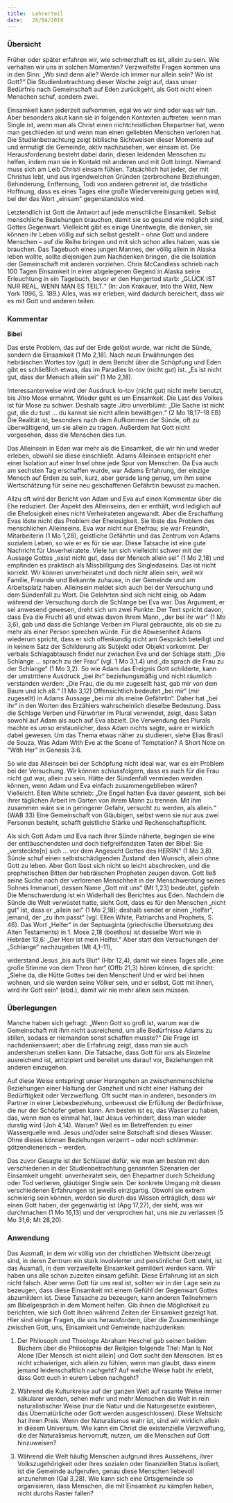 ```yaml
---
title:  Lehrerteil
date:   26/04/2019
---
```


### Übersicht

Früher oder später erfahren wir, wie schmerzhaft es ist, allein zu sein. Wie verhalten wir uns in solchen Momenten? Verzweifelte Fragen kommen uns in den Sinn: „Wo sind denn alle? Werde ich immer nur allein sein? Wo ist Gott?“ Die Studienbetrachtung dieser Woche zeigt auf, dass unser Bedürfnis nach Gemeinschaft auf Eden zurückgeht, als Gott nicht einen Menschen schuf, sondern zwei.

Einsamkeit kann jederzeit aufkommen, egal wo wir sind oder was wir tun. Aber besonders akut kann sie in folgenden Kontexten auftreten: wenn man Single ist, wenn man als Christ einen nichtchristlichen Ehepartner hat, wenn man geschieden ist und wenn man einen geliebten Menschen verloren hat. Die Studienbetrachtung zeigt biblische Sichtweisen dieser Momente auf und ermutigt die Gemeinde, aktiv nachzusehen, wer einsam ist. Die Herausforderung besteht dabei darin, diesen leidenden Menschen zu helfen, indem man sie in Kontakt mit anderen und mit Gott bringt. Niemand muss sich am Leib Christi einsam fühlen. Tatsächlich hat jeder, der mit Christus lebt, und aus irgendwelchen Gründen (zerbrochene Beziehungen, Behinderung, Entfernung, Tod) von anderen getrennt ist, die tröstliche Hoffnung, dass es eines Tages eine große Wiedervereinigung geben wird, bei der das Wort „einsam“ gegenstandslos wird.

Letztendlich ist Gott die Antwort auf jede menschliche Einsamkeit. Selbst menschliche Beziehungen brauchen, damit sie so gesund wie möglich sind, Gottes Gegenwart. Vielleicht gibt es einige Unentwegte, die denken, sie können ihr Leben völlig auf sich selbst gestellt – ohne Gott und andere Menschen – auf die Reihe bringen und mit sich schon alles haben, was sie brauchen. Das Tagebuch eines jungen Mannes, der völlig allein in Alaska leben wollte, sollte diejenigen zum Nachdenken bringen, die die Isolation der Gemeinschaft mit anderen vorziehen. Chris McCandless schrieb nach 100 Tagen Einsamkeit in einer abgelegenen Gegend in Alaska seine Erleuchtung in ein Tagebuch, bevor er den Hungertod starb: „GLÜCK IST NUR REAL, WENN MAN ES TEILT.“ (In: Jon Krakauer, Into the Wild, New York 1996, S. 189.) Alles, was wir erleben, wird dadurch bereichert, dass wir es mit Gott und anderen teilen.

### Kommentar

**Bibel**

Das erste Problem, das auf der Erde gelöst wurde, war nicht die Sünde, sondern die Einsamkeit (1 Mo 2,18). Nach neun Erwähnungen des hebräischen Wortes tov (gut) in dem Bericht über die Schöpfung und Eden gibt es schließlich etwas, das im Paradies lo-tov (nicht gut) ist. „Es ist nicht gut, dass der Mensch allein sei“ (1 Mo 2,18).

Interessanterweise wird der Ausdruck lo-tov (nicht gut) nicht mehr benutzt, bis Jitro Mose ermahnt. Wieder geht es um Einsamkeit. Die Last des Volkes ist für Mose zu schwer. Deshalb sagte Jitro unverblümt: „Die Sache ist nicht gut, die du tust ... du kannst sie nicht allein bewältigen.“ (2 Mo 18,17–18 EB) Die Realität ist, besonders nach dem Aufkommen der Sünde, oft zu überwältigend, um sie allein zu tragen. Außerdem hat Gott nicht vorgesehen, dass die Menschen dies tun.

Das Alleinsein in Eden war mehr als die Einsamkeit, die wir hin und wieder erleben, obwohl sie diese einschließt. Adams Alleinsein entspricht eher einer Isolation auf einer Insel ohne jede Spur von Menschen. Da Eva auch am sechsten Tag erschaffen wurde, war Adams Erfahrung, der einzige Mensch auf Erden zu sein, kurz, aber gerade lang genug, um ihm seine Wertschätzung für seine neu geschaffenen Gefährtin bewusst zu machen.

Allzu oft wird der Bericht von Adam und Eva auf einen Kommentar über die Ehe reduziert. Der Aspekt des Alleinseins, den er enthält, wird lediglich auf die Ehelosigkeit eines nicht Verheirateten angewandt. Aber die Erschaffung Evas löste nicht das Problem der Ehelosigkeit. Sie löste das Problem des menschlichen Alleinseins. Eva war nicht nur Ehefrau; sie war Freundin, Mitarbeiterin (1 Mo 1,28), geistliche Gefährtin und das Zentrum von Adams sozialem Leben, so wie er es für sie war. Diese Tatsache ist eine gute Nachricht für Unverheiratete. Viele tun sich vielleicht schwer mit der Aussage Gottes „esist nicht gut, dass der Mensch allein sei“ (1 Mo 2,18) und empfinden es praktisch als Missbilligung des Singledaseins. Das ist nicht korrekt. Wir können unverheiratet und doch nicht allein sein, weil wir Familie, Freunde und Bekannte zuhause, in der Gemeinde und am Arbeitsplatz haben.
Alleinsein meldet sich auch bei der Versuchung und dem Sündenfall zu Wort. Die Gelehrten sind sich nicht einig, ob Adam während der Versuchung durch die Schlange bei Eva war. Das Argument, er sei anwesend gewesen, dreht sich um zwei Punkte: Der Text spricht davon, dass Eva die Frucht aß und etwas davon ihrem Mann, „der bei ihr war“ (1 Mo 3,6), gab und dass die Schlange Verben im Plural gebrauchte, als ob sie zu mehr als einer Person sprechen würde. Für die Abwesenheit Adams wiederum spricht, dass er sich offenkundig nicht am Gespräch beteiligt und in keinem Satz der Schilderung als Subjekt oder Objekt vorkommt. Der verbale Schlagabtausch findet nur zwischen Eva und der Schlage statt: „Die Schlange ... sprach zu der Frau“ (vgl. 1 Mo 3,1.4) und „da sprach die Frau zu der Schlange“ (1 Mo 3,2). So wie Adam das Ereignis Gott schilderte, kann der umstrittene Ausdruck „bei ihr“ beziehungsmäßig und nicht räumlich verstanden werden: „Die Frau, die du mir zugesellt hast, gab mir von dem Baum und ich aß.“ (1 Mo 3,12) Offensichtlich bedeutet „bei mir“ (mir zugesellt) in Adams Aussage „bei mir als meine Gefährtin“. Daher hat „bei ihr“ in den Worten des Erzählers wahrscheinlich dieselbe Bedeutung. Dass die Schlage Verben und Fürwörter im Plural verwendet, zeigt, dass Satan sowohl auf Adam als auch auf Eva abzielt. Die Verwendung des Plurals machte es umso erstaunlicher, dass Adam nichts sagte, wäre er wirklich dabei gewesen. Um das Thema etwas näher zu studieren, siehe Elias Brasil de Souza, Was Adam With Eve at the Scene of Temptation? A Short Note on “With Her” in Genesis 3:6.

So wie das Alleinsein bei der Schöpfung nicht ideal war, war es ein Problem bei der Versuchung. Wir können schlussfolgern, dass es auch für die Frau nicht gut war, allein zu sein. Hätte der Sündenfall vermieden werden können, wenn Adam und Eva einfach zusammengeblieben wären? Vielleicht. Ellen White schrieb: „Die Engel hatten Eva davor gewarnt, sich bei ihrer täglichen Arbeit im Garten von ihrem Mann zu trennen. Mit ihm zusammen wäre sie in geringerer Gefahr, versucht zu werden, als allein.“ (WAB 33) Eine Gemeinschaft von Gläubigen, selbst wenn sie nur aus zwei Personen besteht, schafft geistliche Stärke und Rechenschaftspflicht.

Als sich Gott Adam und Eva nach ihrer Sünde näherte, begingen sie eine der enttäuschendsten und doch tiefgreifendsten Taten der Bibel: Sie „versteckte[n] sich ... vor dem Angesicht Gottes des HERRN“ (1 Mo 3,8). Sünde schuf einen selbstschädigenden Zustand: den Wunsch, allein ohne Gott zu leben. Aber Gott lässt sich nicht so leicht abschrecken, und die prophetischen Bitten der hebräischen Propheten zeugen davon. Gott ließ seine Suche nach der verlorenen Menschheit in der Menschwerdung seines Sohnes Immanuel, dessen Name „Gott mit uns“ (Mt 1,23) bedeutet, gipfeln. Die Menschwerdung ist ein Widerhall des Berichtes aus Eden. Nachdem die Sünde die Welt verwüstet hatte, sieht Gott, dass es für den Menschen „nicht gut“ ist, dass er „allein sei“ (1 Mo 2,18); deshalb sendet er einen „Helfer“, jemand, der „zu ihm passt“ (vgl. Ellen White, Patriarchs and Prophets, S. 46). Das Wort „Helfer“ in der Septuaginta (griechische Übersetzung des Alten Testaments) in 1. Mose 2,18 (boethos) ist dasselbe Wort wie in Hebräer 13,6: „Der Herr ist mein Helfer.“ Aber statt den Versuchungen der „Schlange“ nachzugeben (Mt 4,1–11),

widerstand Jesus „bis aufs Blut“ (Hbr 12,4), damit wir eines Tages alle „eine große Stimme von dem Thron her“ (Offb 21,3) hören können, die spricht: „Siehe da, die Hütte Gottes bei den Menschen! Und er wird bei ihnen wohnen, und sie werden seine Völker sein, und er selbst, Gott mit ihnen, wird ihr Gott sein“ (ebd.), damit wir nie mehr allein sein müssen.

### Überlegungen

Manche haben sich gefragt: „Wenn Gott so groß ist, warum war die Gemeinschaft mit ihm nicht ausreichend, um alle Bedürfnisse Adams zu stillen, sodass er niemanden sonst schaffen musste?“ Die Frage ist nachdenkenswert; aber die Erfahrung zeigt, dass man sie auch andersherum stellen kann. Die Tatsache, dass Gott für uns als Einzelne ausreichend ist, antizipiert und bereitet uns darauf vor, Beziehungen mit anderen einzugehen.

Auf diese Weise entspringt unser Herangehen an zwischenmenschliche Beziehungen einer Haltung der Ganzheit und nicht einer Haltung der Bedürftigkeit oder Verzweiflung. Oft sucht man in anderen, besonders im Partner in einer Liebesbeziehung, unbewusst die Erfüllung der Bedürfnisse, die nur der Schöpfer geben kann. Am besten ist es, das Wasser zu haben, das, wenn man es einmal hat, laut Jesus verhindert, dass man wieder durstig wird (Joh 4,14). Warum? Weil es im Betreffenden zu einer Wasserquelle wird. Jesus und/oder seine Botschaft sind dieses Wasser. Ohne dieses können Beziehungen verzerrt – oder noch schlimmer: götzendienerisch – werden.

Das zuvor Gesagte ist der Schlüssel dafür, wie man am besten mit den verschiedenen in der Studienbetrachtung genannten Szenarien der Einsamkeit umgeht: unverheiratet sein, den Ehepartner durch Scheidung oder Tod verlieren, gläubiger Single sein. Der konkrete Umgang mit diesen verschiedenen Erfahrungen ist jeweils einzigartig. Obwohl sie extrem schwierig sein können, werden sie durch das Wissen erträglich, dass wir einen Gott haben, der gegenwärtig ist (Apg 17,27), der sieht, was wir durchmachen (1 Mo 16,13) und der versprochen hat, uns nie zu verlassen (5 Mo 31,6; Mt 28,20).

### Anwendung

Das Ausmaß, in dem wir völlig von der christlichen Weltsicht überzeugt sind, in deren Zentrum ein stark involvierter und persönlicher Gott steht, ist das Ausmaß, in dem verzweifelte Einsamkeit gemildert werden kann. Wir haben uns alle schon zuzeiten einsam gefühlt. Diese Erfahrung ist an sich nicht falsch. Aber wenn Gott für uns real ist, sollten wir in der Lage sein zu bezeugen, dass diese Einsamkeit mit einem Gefühl der Gegenwart Gottes abzumildern ist. Diese Tatsache zu bezeugen, kann anderen Teilnehmern am Bibelgespräch in dem Moment helfen. Gib ihnen die Möglichkeit zu berichten, wie sich Gott ihnen während Zeiten der Einsamkeit gezeigt hat. Hier sind einige Fragen, die uns herausfordern, über die Zusammenhänge zwischen Gott, uns, Einsamkeit und Gemeinde nachzudenken:


1. Der Philosoph und Theologe Abraham Heschel gab seinen beiden Büchern über die Philosophie der Religion folgende Titel: Man Is Not Alone [Der Mensch ist nicht allein] und Gott sucht den Menschen. Ist es nicht schwieriger, sich allein zu fühlen, wenn man glaubt, dass einem jemand leidenschaftlich nachgeht? Auf welche Weise habt ihr erlebt, dass Gott euch in eurem Leben nachgeht?

2. Während die Kulturkreise auf der ganzen Welt auf rasante Weise immer säkularer werden, sehen mehr und mehr Menschen die Welt in rein naturalistischer Weise (nur die Natur und die Naturgesetze existieren, das Übernatürliche oder Gott werden ausgeschlossen). Diese Weltsicht hat ihren Preis. Wenn der Naturalismus wahr ist, sind wir wirklich allein in diesem Universum. Wie kann ein Christ die existenzielle Verzweiflung, die der Naturalismus hervorruft, nutzen, um die Menschen auf Gott hinzuweisen?

3. Während die Welt häufig Menschen aufgrund ihres Aussehens, ihrer Volkszugehörigkeit oder ihres sozialen oder finanziellen Status isoliert, ist die Gemeinde aufgerufen, genau diese Menschen liebevoll anzunehmen (Gal 3,28). Wie kann sich eine Ortsgemeinde so organisieren, dass Menschen, die mit Einsamkeit zu kämpfen haben, nicht durchs Raster fallen?
